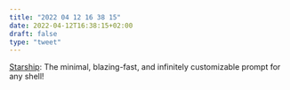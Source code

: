 ```yaml
---
title: "2022 04 12 16 38 15"
date: 2022-04-12T16:38:15+02:00
draft: false
type: "tweet"
---
```

[Starship](https://starship.rs/): The minimal, blazing-fast, and infinitely customizable prompt for any shell!
